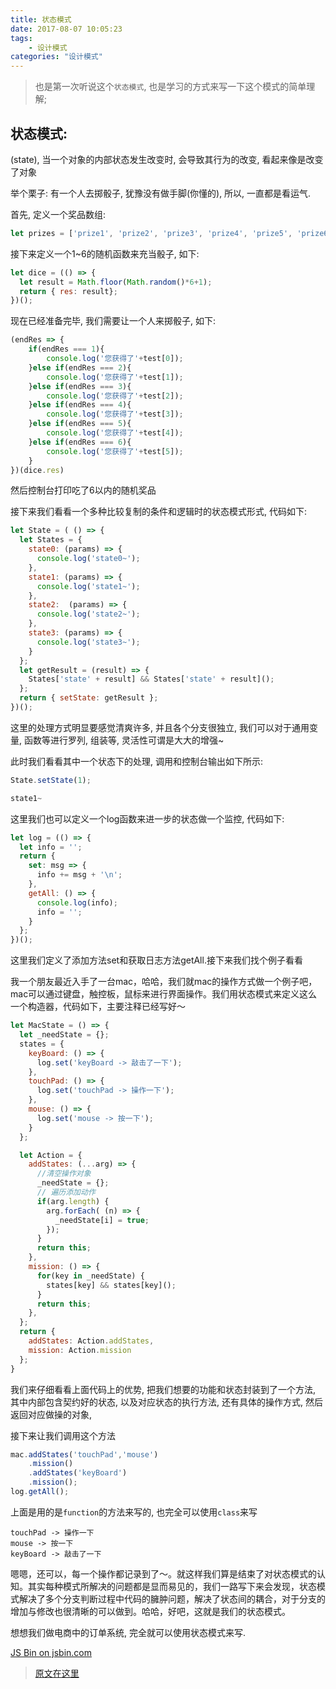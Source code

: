 ```yaml
---
title: 状态模式
date: 2017-08-07 10:05:23
tags:
    - 设计模式
categories: "设计模式"
---
```


> 也是第一次听说这个`状态模式`, 也是学习的方式来写一下这个模式的简单理解;

## 状态模式:

(state), 当一个对象的内部状态发生改变时, 会导致其行为的改变, 看起来像是改变了对象

举个栗子: 有一个人去掷骰子, 犹豫没有做手脚(你懂的), 所以,  一直都是看运气.

首先, 定义一个奖品数组:
```javascript
let prizes = ['prize1', 'prize2', 'prize3', 'prize4', 'prize5', 'prize6'];
```

接下来定义一个1~6的随机函数来充当骰子, 如下:
```javascript
let dice = (() => {
  let result = Math.floor(Math.random()*6+1);
  return { res: result};
})();
```

现在已经准备完毕, 我们需要让一个人来掷骰子, 如下: 
```javascript
(endRes => {
	if(endRes === 1){
		console.log('您获得了'+test[0]);
	}else if(endRes === 2){
		console.log('您获得了'+test[1]);
	}else if(endRes === 3){
		console.log('您获得了'+test[2]);
	}else if(endRes === 4){
		console.log('您获得了'+test[3]);
	}else if(endRes === 5){
		console.log('您获得了'+test[4]);
	}else if(endRes === 6){
		console.log('您获得了'+test[5]);
	}
})(dice.res)
```
然后控制台打印吃了6以内的随机奖品


接下来我们看看一个多种比较复制的条件和逻辑时的状态模式形式, 代码如下:
```javascript
let State = ( () => {
  let States = {
    state0: (params) => {
      console.log('state0~');
    },
    state1: (params) => {
      console.log('state1~');
    },
    state2:  (params) => {
      console.log('state2~');
    },
    state3: (params) => {
      console.log('state3~');
    }
  };
  let getResult = (result) => {
    States['state' + result] && States['state' + result]();
  };
  return { setState: getResult };
})();
```
这里的处理方式明显要感觉清爽许多, 并且各个分支很独立, 我们可以对于通用变量, 函数等进行罗列, 组装等, 灵活性可谓是大大的增强~

此时我们看看其中一个状态下的处理, 调用和控制台输出如下所示:

```javascript
State.setState(1);

state1~
```
这里我们也可以定义一个log函数来进一步的状态做一个监控, 代码如下:
```javascript
let log = (() => {
  let info = '';
  return {
    set: msg => {
      info += msg + '\n';
    },
    getAll: () => {
      console.log(info);
      info = '';
    }
  };
})();
```

这里我们定义了添加方法set和获取日志方法getAll.接下来我们找个例子看看

我一个朋友最近入手了一台mac，哈哈，我们就mac的操作方式做一个例子吧，mac可以通过键盘，触控板，鼠标来进行界面操作。我们用状态模式来定义这么一个构造器，代码如下，主要注释已经写好～

```javascript
let MacState = () => {
  let _needState = {};
  states = {
    keyBoard: () => {
      log.set('keyBoard -> 敲击了一下');
    },
    touchPad: () => {
      log.set('touchPad -> 操作一下');
    },
    mouse: () => {
      log.set('mouse -> 按一下');
    }
  };

  let Action = {
    addStates: (...arg) => {
      //清空操作对象
      _needState = {};
      // 遍历添加动作
      if(arg.length) {
        arg.forEach( (n) => {
          _needState[i] = true;
        });
      }
      return this;
    },
    mission: () => {
      for(key in _needState) {
        states[key] && states[key]();
      }
      return this;
    },
  };
  return {
    addStates: Action.addStates,
    mission: Action.mission
  };
}
```
我们来仔细看看上面代码上的优势, 把我们想要的功能和状态封装到了一个方法, 其中内部包含契约好的状态, 以及对应状态的执行方法, 还有具体的操作方式, 然后返回对应做操的对象,

接下来让我们调用这个方法
```javascript
mac.addStates('touchPad','mouse')
    .mission()
    .addStates('keyBoard')
    .mission();
log.getAll();
```
上面是用的是`function`的方法来写的,  也完全可以使用`class`来写
```base
touchPad -> 操作一下
mouse -> 按一下
keyBoard -> 敲击了一下
```

嗯嗯，还可以，每一个操作都记录到了～。就这样我们算是结束了对状态模式的认知。其实每种模式所解决的问题都是显而易见的，我们一路写下来会发现，状态模式解决了多个分支判断过程中代码的臃肿问题，解决了状态间的耦合，对于分支的增加与修改也很清晰的可以做到。哈哈，好吧，这就是我们的状态模式。

想想我们做电商中的订单系统,  完全就可以使用状态模式来写.

<a class="jsbin-embed" href="http://jsbin.com/kuyacek/embed?js,console">JS Bin on jsbin.com</a><script src="http://static.jsbin.com/js/embed.min.js?4.0.4"></script>

> [原文在这里](https://zhuanlan.zhihu.com/p/24292464)
